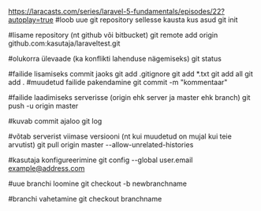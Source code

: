 https://laracasts.com/series/laravel-5-fundamentals/episodes/22?autoplay=true
#loob uue git repository sellesse kausta kus asud
git init

#lisame repository (nt github või bitbucket)
git remote add origin github.com:kasutaja/laraveltest.git

#olukorra ülevaade (ka konflikti lahenduse nägemiseks)
git status

#failide lisamiseks commit jaoks
git add .gitignore
git add *.txt
git add all
git add .
#muudetud failide pakendamine
git commit -m "kommentaar"

#failide laadimiseks serverisse (origin ehk server ja master ehk branch)
git push -u origin master

#kuvab commit ajaloo
git log

#võtab serverist viimase versiooni (nt kui muudetud on mujal kui teie arvutist)
git pull origin master --allow-unrelated-histories

#kasutaja konfigureerimine
git config --global user.email example@address.com

#uue branchi loomine
git checkout -b newbranchname

#branchi vahetamine
git checkout branchname